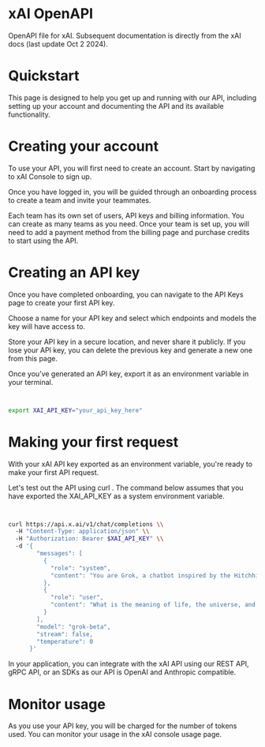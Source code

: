 # xAI OpenAPI

OpenAPI file for xAI. Subsequent documentation is directly from the xAI docs (last update Oct 2 2024).

# Quickstart
This page is designed to help you get up and running with our API, including setting up your account and documenting the API and its available functionality.

# Creating your account

To use your API, you will first need to create an account. Start by navigating to xAI Console to sign up.

Once you have logged in, you will be guided through an onboarding process to create a team and invite your teammates.

Each team has its own set of users, API keys and billing information. You can create as many teams as you need. Once your team is set up, you will need to add a payment method from the billing page and purchase credits to start using the API.

# Creating an API key

Once you have completed onboarding, you can navigate to the API Keys page to create your first API key.

Choose a name for your API key and select which endpoints and models the key will have access to.

Store your API key in a secure location, and never share it publicly. If you lose your API key, you can delete the previous key and generate a new one from this page.

Once you’ve generated an API key, export it as an environment variable in your terminal.

```bash


export XAI_API_KEY="your_api_key_here"

```

# Making your first request

With your xAI API key exported as an environment variable, you're ready to make your first API request.

Let's test out the API using 
curl
. The command below assumes that you have exported the 
XAI_API_KEY
 as a system environment variable.

```bash


curl https://api.x.ai/v1/chat/completions \\
  -H "Content-Type: application/json" \\
  -H "Authorization: Bearer $XAI_API_KEY" \\
  -d '{
        "messages": [
          {
            "role": "system",
            "content": "You are Grok, a chatbot inspired by the Hitchhikers Guide to the Galaxy."
          },
          {
            "role": "user",
            "content": "What is the meaning of life, the universe, and everything?"
          }
        ],
        "model": "grok-beta",
        "stream": false,
        "temperature": 0
      }'
```

In your application, you can integrate with the xAI API using our REST API, gRPC API, or an SDKs as our API is OpenAI and Anthropic compatible.

# Monitor usage

As you use your API key, you will be charged for the number of tokens used. You can monitor your usage in the xAI console usage page.
